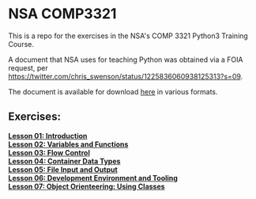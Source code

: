 # NSA COMP3321

This is a repo for the exercises in the NSA's COMP 3321 Python3 Training Course.  
  
A document that NSA uses for teaching Python was obtained via a FOIA request, per https://twitter.com/chris_swenson/status/1225836060938125313?s=09.  
  
The document is available for download [here](https://archive.org/details/comp3321/mode/1up) in various formats.  
  
## Exercises:
[**Lesson 01: Introduction**](../master/Lesson_01/)  
[**Lesson 02: Variables and Functions**](../master/Lesson_02/)  
[**Lesson 03: Flow Control**](../master/Lesson_03/)  
[**Lesson 04: Container Data Types**](../master/Lesson_04/)  
[**Lesson 05: File Input and Output**](../master/Lesson_05/)  
[**Lesson 06: Development Environment and Tooling**](../master/Lesson_06/)  
[**Lesson 07: Object Orienteering: Using Classes**](../master/Lesson_07/)  
